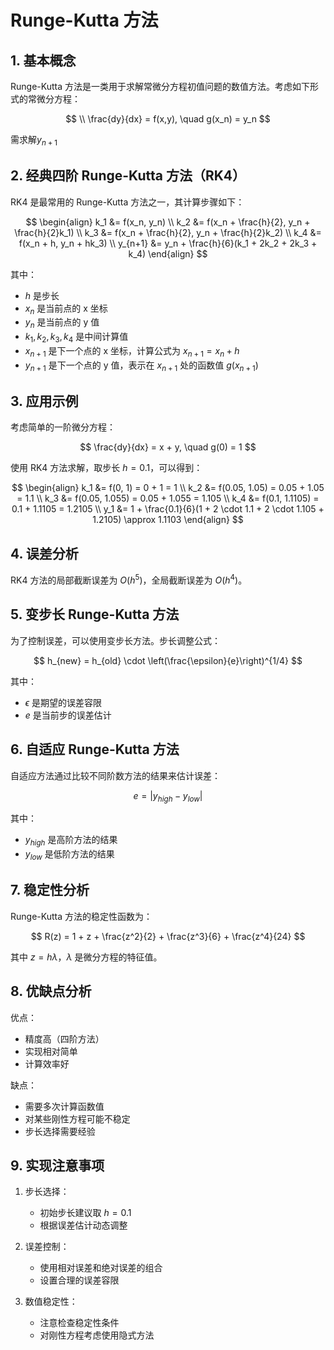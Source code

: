 # Runge-Kutta 方法

## 1. 基本概念

Runge-Kutta 方法是一类用于求解常微分方程初值问题的数值方法。考虑如下形式的常微分方程：

$$
\\ \frac{dy}{dx} = f(x,y), \quad g(x_n) = y_n
$$

需求解$y_{n+1}$

## 2. 经典四阶 Runge-Kutta 方法（RK4）

RK4 是最常用的 Runge-Kutta 方法之一，其计算步骤如下：

$$
\begin{align}
k_1 &= f(x_n, y_n) \\
k_2 &= f(x_n + \frac{h}{2}, y_n + \frac{h}{2}k_1) \\
k_3 &= f(x_n + \frac{h}{2}, y_n + \frac{h}{2}k_2) \\
k_4 &= f(x_n + h, y_n + hk_3) \\
y_{n+1} &= y_n + \frac{h}{6}(k_1 + 2k_2 + 2k_3 + k_4)
\end{align}
$$

其中：
- $h$ 是步长
- $x_n$ 是当前点的 x 坐标
- $y_n$ 是当前点的 y 值
- $k_1, k_2, k_3, k_4$ 是中间计算值
- $x_{n+1}$ 是下一个点的 x 坐标，计算公式为 $x_{n+1} = x_n + h$
- $y_{n+1}$ 是下一个点的 y 值，表示在 $x_{n+1}$ 处的函数值 $g(x_{n+1})$

## 3. 应用示例

考虑简单的一阶微分方程：

$$
\frac{dy}{dx} = x + y, \quad g(0) = 1
$$

使用 RK4 方法求解，取步长 $h = 0.1$，可以得到：

$$
\begin{align}
k_1 &= f(0, 1) = 0 + 1 = 1 \\
k_2 &= f(0.05, 1.05) = 0.05 + 1.05 = 1.1 \\
k_3 &= f(0.05, 1.055) = 0.05 + 1.055 = 1.105 \\
k_4 &= f(0.1, 1.1105) = 0.1 + 1.1105 = 1.2105 \\
y_1 &= 1 + \frac{0.1}{6}(1 + 2 \cdot 1.1 + 2 \cdot 1.105 + 1.2105) \approx 1.1103
\end{align}
$$


## 4. 误差分析

RK4 方法的局部截断误差为 $O(h^5)$，全局截断误差为 $O(h^4)$。

## 5. 变步长 Runge-Kutta 方法

为了控制误差，可以使用变步长方法。步长调整公式：

$$
h_{new} = h_{old} \cdot \left(\frac{\epsilon}{e}\right)^{1/4}
$$

其中：
- $\epsilon$ 是期望的误差容限
- $e$ 是当前步的误差估计

## 6. 自适应 Runge-Kutta 方法

自适应方法通过比较不同阶数方法的结果来估计误差：

$$
e = |y_{high} - y_{low}|
$$

其中：
- $y_{high}$ 是高阶方法的结果
- $y_{low}$ 是低阶方法的结果

## 7. 稳定性分析

Runge-Kutta 方法的稳定性函数为：

$$
R(z) = 1 + z + \frac{z^2}{2} + \frac{z^3}{6} + \frac{z^4}{24}
$$

其中 $z = h\lambda$，$\lambda$ 是微分方程的特征值。

## 8. 优缺点分析

优点：
- 精度高（四阶方法）
- 实现相对简单
- 计算效率好

缺点：
- 需要多次计算函数值
- 对某些刚性方程可能不稳定
- 步长选择需要经验

## 9. 实现注意事项

1. 步长选择：
   - 初始步长建议取 $h = 0.1$
   - 根据误差估计动态调整

2. 误差控制：
   - 使用相对误差和绝对误差的组合
   - 设置合理的误差容限

3. 数值稳定性：
   - 注意检查稳定性条件
   - 对刚性方程考虑使用隐式方法


